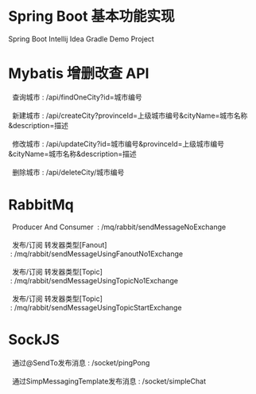 # Spring Boot 基本功能实现
Spring Boot Intellij Idea Gradle Demo Project
# Mybatis 增删改查 API 
&nbsp;&nbsp;查询城市&nbsp;:&nbsp;/api/findOneCity?id=城市编号<br><br>
&nbsp;&nbsp;新建城市&nbsp;:&nbsp;/api/createCity?provinceId=上级城市编号&cityName=城市名称&description=描述<br><br>
&nbsp;&nbsp;修改城市&nbsp;:&nbsp;/api/updateCity?id=城市编号&provinceId=上级城市编号&cityName=城市名称&description=描述<br><br>
&nbsp;&nbsp;删除城市&nbsp;:&nbsp;/api/deleteCity/城市编号
# RabbitMq
&nbsp;&nbsp;Producer And Consumer &nbsp;:&nbsp;/mq/rabbit/sendMessageNoExchange<br><br>
&nbsp;&nbsp;发布/订阅 转发器类型[Fanout] &nbsp;:&nbsp;/mq/rabbit/sendMessageUsingFanoutNo1Exchange<br><br>
&nbsp;&nbsp;发布/订阅 转发器类型[Topic] &nbsp;:&nbsp;/mq/rabbit/sendMessageUsingTopicNo1Exchange<br><br>
&nbsp;&nbsp;发布/订阅 转发器类型[Topic] &nbsp;:&nbsp;/mq/rabbit/sendMessageUsingTopicStartExchange
# SockJS
&nbsp;&nbsp;通过@SendTo发布消息&nbsp;:&nbsp;/socket/pingPong<br><br>
&nbsp;&nbsp;通过SimpMessagingTemplate发布消息&nbsp;:&nbsp;/socket/simpleChat
